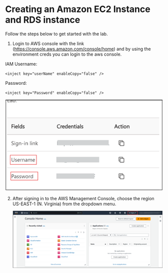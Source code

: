 # Creating an Amazon EC2 Instance and RDS instance

Follow the steps below to get started with the lab.

1. Login to AWS console with the link (https://console.aws.amazon.com/console/home) and by using the environment creds you can login to the aws console.

IAM Username: 
``` 
<inject key="userName" enableCopy="false" />
```
Password: 
``` 
<inject key="Password" enableCopy="false" />
```

     
   ![](./images/userandpass.png)

2. After signing in to the AWS Management Console, choose the region US-EAST-1 (N. Virginia) from the dropdown menu.

   ![](./images/console.png)


      
      


